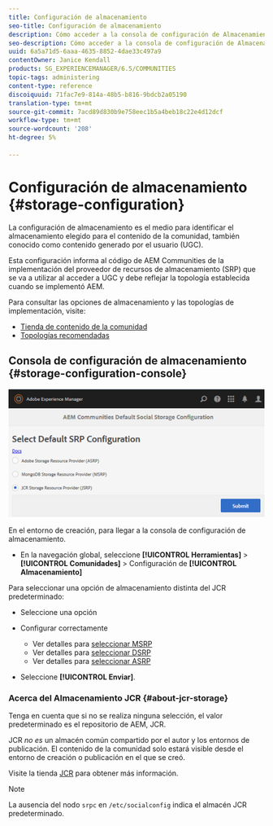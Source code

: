 ```yaml
---
title: Configuración de almacenamiento
seo-title: Configuración de almacenamiento
description: Cómo acceder a la consola de configuración de Almacenamiento
seo-description: Cómo acceder a la consola de configuración de Almacenamiento
uuid: 6a5a71d5-6aaa-4635-8852-4dae33c497a9
contentOwner: Janice Kendall
products: SG_EXPERIENCEMANAGER/6.5/COMMUNITIES
topic-tags: administering
content-type: reference
discoiquuid: 71fac7e9-814a-48b5-b816-9bdcb2a05190
translation-type: tm+mt
source-git-commit: 7acd89d830b9e758eec1b5a4beb18c22e4d12dcf
workflow-type: tm+mt
source-wordcount: '208'
ht-degree: 5%

---
```



# Configuración de almacenamiento {#storage-configuration}

La configuración de almacenamiento es el medio para identificar el almacenamiento elegido para el contenido de la comunidad, también conocido como contenido generado por el usuario (UGC).

Esta configuración informa al código de AEM Communities de la implementación del proveedor de recursos de almacenamiento (SRP) que se va a utilizar al acceder a UGC y debe reflejar la topología establecida cuando se implementó AEM.

Para consultar las opciones de almacenamiento y las topologías de implementación, visite:

* [Tienda de contenido de la comunidad](working-with-srp.md)
* [Topologías recomendadas](topologies.md)

## Consola de configuración de almacenamiento {#storage-configuration-console}

![jsrp-configuration](assets/jsrp-configuration.png)

En el entorno de creación, para llegar a la consola de configuración de almacenamiento.

* En la navegación global, seleccione **[!UICONTROL Herramientas]** > **[!UICONTROL Comunidades]** > Configuración de **[!UICONTROL Almacenamiento]**

Para seleccionar una opción de almacenamiento distinta del JCR predeterminado:

* Seleccione una opción
* Configurar correctamente

   * Ver detalles para [seleccionar MSRP](msrp.md#select-msrp)
   * Ver detalles para [seleccionar DSRP](dsrp.md#select-dsrp)
   * Ver detalles para [seleccionar ASRP](asrp.md#select-asrp)

* Seleccione **[!UICONTROL Enviar]**.

### Acerca del Almacenamiento JCR {#about-jcr-storage}

Tenga en cuenta que si no se realiza ninguna selección, el valor predeterminado es el repositorio de AEM, JCR.

JCR *no es* un almacén común compartido por el autor y los entornos de publicación. El contenido de la comunidad solo estará visible desde el entorno de creación o publicación en el que se creó.

Visite la tienda [JCR](jsrp.md) para obtener más información.

>[!NOTE]
>
>La ausencia del nodo `srpc` en `/etc/socialconfig` indica el almacén [](jsrp.md)JCR predeterminado.


